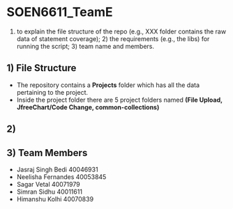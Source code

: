 # SOEN6611_TeamE

1) to explain the file structure of the repo (e.g., XXX folder contains the raw data of statement coverage); 2) the requirements (e.g., the libs) for running the script; 3) team name and members.

## 1) File Structure

- The repository contains a **Projects** folder which has all the data pertaining to the project.
- Inside the project folder there are 5 project folders named **(File Upload, JfreeChart/Code Change,  common-collections)**

## 2) 

## 3) Team Members

- Jasraj Singh Bedi  40046931
- Neelisha Fernandes 40053845
- Sagar Vetal  40071979
- Simran Sidhu  40011611
- Himanshu Kolhi 40070839

